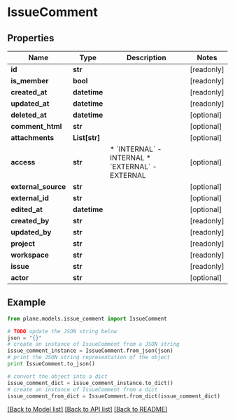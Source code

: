 # IssueComment


## Properties
Name | Type | Description | Notes
------------ | ------------- | ------------- | -------------
**id** | **str** |  | [readonly] 
**is_member** | **bool** |  | [readonly] 
**created_at** | **datetime** |  | [readonly] 
**updated_at** | **datetime** |  | [readonly] 
**deleted_at** | **datetime** |  | [optional] 
**comment_html** | **str** |  | [optional] 
**attachments** | **List[str]** |  | [optional] 
**access** | **str** | * &#x60;INTERNAL&#x60; - INTERNAL * &#x60;EXTERNAL&#x60; - EXTERNAL | [optional] 
**external_source** | **str** |  | [optional] 
**external_id** | **str** |  | [optional] 
**edited_at** | **datetime** |  | [optional] 
**created_by** | **str** |  | [readonly] 
**updated_by** | **str** |  | [readonly] 
**project** | **str** |  | [readonly] 
**workspace** | **str** |  | [readonly] 
**issue** | **str** |  | [readonly] 
**actor** | **str** |  | [optional] 

## Example

```python
from plane.models.issue_comment import IssueComment

# TODO update the JSON string below
json = "{}"
# create an instance of IssueComment from a JSON string
issue_comment_instance = IssueComment.from_json(json)
# print the JSON string representation of the object
print IssueComment.to_json()

# convert the object into a dict
issue_comment_dict = issue_comment_instance.to_dict()
# create an instance of IssueComment from a dict
issue_comment_from_dict = IssueComment.from_dict(issue_comment_dict)
```
[[Back to Model list]](../README.md#documentation-for-models) [[Back to API list]](../README.md#documentation-for-api-endpoints) [[Back to README]](../README.md)



